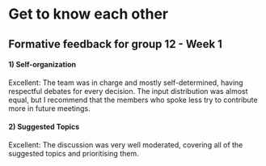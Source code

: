 # Get to know each other
## Formative feedback for group 12 - Week 1

#### 1) Self-organization

Excellent: The team was in charge and mostly self-determined, having respectful debates for every decision. The input distribution was almost equal, but I recommend that the members who spoke less try to contribute more in future meetings.

#### 2) Suggested Topics

Excellent: The discussion was very well moderated, covering all of the suggested topics and prioritising them.




